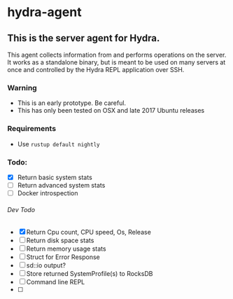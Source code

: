 # hydra-agent
## This is the server agent for Hydra.
This agent collects information from and performs operations on the server. It works as a standalone binary, but is meant to be used on many servers at once and controlled by the Hydra REPL application over SSH.

### Warning
- This is an early prototype. Be careful.
- This has only been tested on OSX and late 2017 Ubuntu releases

### Requirements
- Use `rustup default nightly`

### Todo:
- [x] Return basic system stats
- [ ] Return advanced system stats
- [ ] Docker introspection

###### Dev Todo
- [x] Return Cpu count, CPU speed, Os, Release
- [ ] Return disk space stats
- [ ] Return memory usage stats
- [ ] Struct for Error Response
- [ ] sd::io output?
- [ ] Store returned SystemProfile(s) to RocksDB
- [ ] Command line REPL
- [ ]
